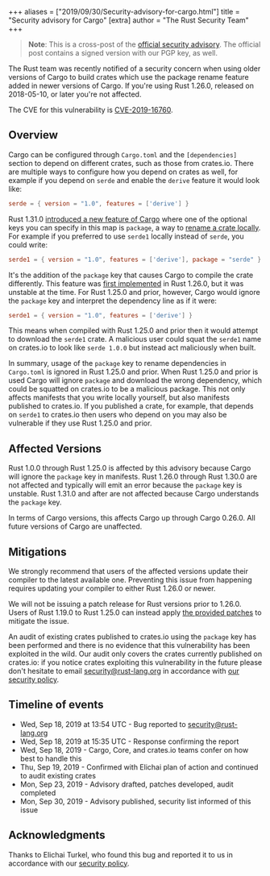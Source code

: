 +++
aliases = ["2019/09/30/Security-advisory-for-cargo.html"]
title = "Security advisory for Cargo"
[extra]
author = "The Rust Security Team"
+++

> **Note**: This is a cross-post of the [official security advisory]. The official
> post contains a signed version with our PGP key, as well.

The Rust team was recently notified of a security concern when using older versions of Cargo to build crates which use the package rename feature added in newer versions of Cargo. If you're using Rust 1.26.0, released on 2018-05-10, or later you're not affected.

The CVE for this vulnerability is [CVE-2019-16760][0].

## Overview

Cargo can be configured through `Cargo.toml` and the `[dependencies]` section to depend on different crates, such as those from crates.io. There are multiple ways to configure how you depend on crates as well, for example if you depend on `serde` and enable the `derive` feature it would look like:

```toml
serde = { version = "1.0", features = ['derive'] }
```

Rust 1.31.0 [introduced a new feature of Cargo][1] where one of the optional keys you can specify in this map is `package`, a way to [rename a crate locally][2]. For example if you preferred to use `serde1` locally instead of `serde`, you could write:

```toml
serde1 = { version = "1.0", features = ['derive'], package = "serde" }
```

It's the addition of the `package` key that causes Cargo to compile the crate differently. This feature was [first implemented][3] in Rust 1.26.0, but it was unstable at the time. For Rust 1.25.0 and prior, however, Cargo would ignore the `package` key and interpret the dependency line as if it were:

```toml
serde1 = { version = "1.0", features = ['derive'] }
```

This means when compiled with Rust 1.25.0 and prior then it would attempt to download the `serde1` crate. A malicious user could squat the `serde1` name on crates.io to look like `serde 1.0.0` but instead act maliciously when built.

In summary, usage of the `package` key to rename dependencies in `Cargo.toml` is ignored in Rust 1.25.0 and prior. When Rust 1.25.0 and prior is used Cargo will ignore `package` and download the wrong dependency, which could be squatted on crates.io to be a malicious package. This not only affects manifests that you write locally yourself, but also manifests published to crates.io. If you published a crate, for example, that depends on `serde1` to crates.io then users who depend on you may also be vulnerable if they use Rust 1.25.0 and prior.

## Affected Versions

Rust 1.0.0 through Rust 1.25.0 is affected by this advisory because Cargo will ignore the `package` key in manifests. Rust 1.26.0 through Rust 1.30.0 are not affected and typically will emit an error because the `package` key is unstable. Rust 1.31.0 and after are not affected because Cargo understands the `package` key.

In terms of Cargo versions, this affects Cargo up through Cargo 0.26.0. All future versions of Cargo are unaffected.

## Mitigations

We strongly recommend that users of the affected versions update their compiler to the latest available one. Preventing this issue from happening requires updating your compiler to either Rust 1.26.0 or newer.

We will not be issuing a patch release for Rust versions prior to 1.26.0. Users of Rust 1.19.0 to Rust 1.25.0 can instead apply [the provided patches][4] to mitigate the issue.

An audit of existing crates published to crates.io using the `package` key has been performed and there is no evidence that this vulnerability has been exploited in the wild. Our audit only covers the crates currently published on crates.io: if you notice crates exploiting this vulnerability in the future please don't hesitate to email security@rust-lang.org in accordance with [our security policy][5].

## Timeline of events

* Wed, Sep 18, 2019 at 13:54 UTC - Bug reported to security@rust-lang.org
* Wed, Sep 18, 2019 at 15:35 UTC - Response confirming the report
* Wed, Sep 18, 2019 - Cargo, Core, and crates.io teams confer on how best to handle this
* Thu, Sep 19, 2019 - Confirmed with Elichai plan of action and continued to audit existing crates
* Mon, Sep 23, 2019 - Advisory drafted, patches developed, audit completed
* Mon, Sep 30, 2019 - Advisory published, security list informed of this issue

## Acknowledgments

Thanks to Elichai Turkel, who found this bug and reported it to us in accordance
with our [security policy][5].

[0]: https://cve.mitre.org/cgi-bin/cvename.cgi?name=CVE-2019-16760
[1]: https://blog.rust-lang.org/2018/12/06/Rust-1.31-and-rust-2018.html#cargo-features
[2]: https://doc.rust-lang.org/cargo/reference/specifying-dependencies.html#renaming-dependencies-in-cargotoml
[3]: https://github.com/rust-lang/cargo/pull/4953
[4]: https://gist.github.com/pietroalbini/0d293b24a44babbeb6187e06eebd4992
[5]: https://www.rust-lang.org/policies/security
[official security advisory]: https://groups.google.com/forum/#!topic/rustlang-security-announcements/rVQ5e3TDnpQ
